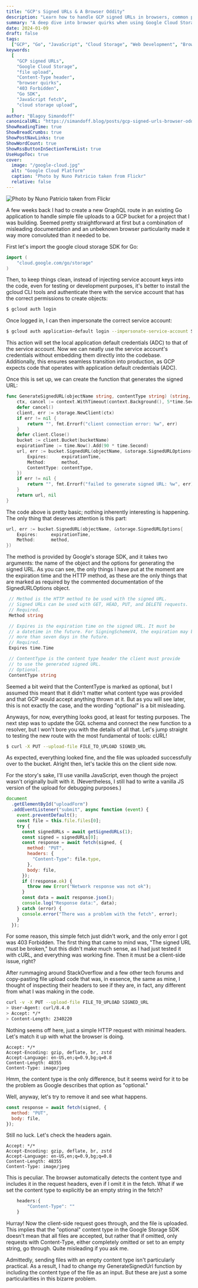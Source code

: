 ```yaml
---
title: "GCP's Signed URLs & A Browser Oddity"
description: "Learn how to handle GCP signed URLs in browsers, common pitfalls with Content-Type headers, and a solution to the 403 Forbidden error when uploading files to Google Cloud Storage."
summary: "A deep dive into browser quirks when using Google Cloud Storage signed URLs, and how to handle Content-Type headers properly for successful file uploads."
date: 2024-01-09
draft: false
tags:
  ["GCP", "Go", "JavaScript", "Cloud Storage", "Web Development", "Browser API"]
keywords:
  [
    "GCP signed URLs",
    "Google Cloud Storage",
    "file upload",
    "Content-Type header",
    "browser quirks",
    "403 Forbidden",
    "Go SDK",
    "JavaScript fetch",
    "cloud storage upload",
  ]
author: "Blagoy Simandoff"
canonicalURL: "https://simandoff.blog/posts/gcp-signed-urls-browser-oddity/"
ShowReadingTime: true
ShowBreadCrumbs: true
ShowPostNavLinks: true
ShowWordCount: true
ShowRssButtonInSectionTermList: true
UseHugoToc: true
cover:
  image: "/google-cloud.jpg"
  alt: "Google Cloud Platform"
  caption: "Photo by Nuno Patricio taken from Flickr"
  relative: false
---
```


![Photo by Nuno Patricio taken from Flickr](/google-cloud.jpg)

A few weeks back I had to create a new GraphQL route in an existing Go application to handle simple file uploads to a GCP bucket for a project that I was building. Seemed pretty straightforward at first but a combination of misleading documentation and an unbeknown browser particularity made it way more convoluted than it needed to be.

First let's import the google cloud storage SDK for Go:

```go
import (
    "cloud.google.com/go/storage"
)
```

Then, to keep things clean, instead of injecting service account keys into the code, even for testing or development purposes, it's better to install the gcloud CLI tools and authenticate there with the service account that has the correct permissions to create objects:

```bash
$ gcloud auth login
```

Once logged in, I can then impersonate the correct service account:

```bash
$ gcloud auth application-default login --impersonate-service-account SERVICE_ACCT_EMAIL
```

This action will set the local application default credentials (ADC) to that of the service account. Now we can neatly use the service account's credentials without embedding them directly into the codebase. Additionally, this ensures seamless transition into production, as GCP expects code that operates with application default credentials (ADC).

Once this is set up, we can create the function that generates the signed URL:

```go
func GenerateSignedURL(objectName string, contentType string) (string, error) {
    ctx, cancel := context.WithTimeout(context.Background(), 5*time.Second)
    defer cancel()
    client, err := storage.NewClient(ctx)
    if err != nil {
        return "", fmt.Errorf("client connection error: %w", err)
    }
    defer client.Close()
    bucket := client.Bucket(bucketName)
    expirationTime := time.Now().Add(90 * time.Second)
    url, err := bucket.SignedURL(objectName, &storage.SignedURLOptions{
        Expires:     expirationTime,
        Method:      method,
        ContentType: contentType,
    })
    if err != nil {
        return "", fmt.Errorf("failed to generate signed URL: %w", err)
    }
    return url, nil
}
```

The code above is pretty basic; nothing inherently interesting is happening. The only thing that deserves attention is this part:

```go
url, err := bucket.SignedURL(objectName, &storage.SignedURLOptions{
    Expires:     expirationTime,
    Method:      method,
})
```

The method is provided by Google's storage SDK, and it takes two arguments: the name of the object and the options for generating the signed URL. As you can see, the only things I have put at the moment are the expiration time and the HTTP method, as these are the only things that are marked as required by the commented documentation of the SignedURLOptions object.

```go
 // Method is the HTTP method to be used with the signed URL.
 // Signed URLs can be used with GET, HEAD, PUT, and DELETE requests.
 // Required.
 Method string

 // Expires is the expiration time on the signed URL. It must be
 // a datetime in the future. For SigningSchemeV4, the expiration may be no
 // more than seven days in the future.
 // Required.
 Expires time.Time

 // ContentType is the content type header the client must provide
 // to use the generated signed URL.
 // Optional.
 ContentType string
```

Seemed a bit weird that the ContentType is marked as optional, but I assumed this meant that it didn't matter what content type was provided and that GCP would accept anything thrown at it. But as you will see later, this is not exactly the case, and the wording "optional" is a bit misleading.

Anyways, for now, everything looks good, at least for testing purposes. The next step was to update the GQL schema and connect the new function to a resolver, but I won't bore you with the details of all that. Let's jump straight to testing the new route with the most fundamental of tools: cURL!

```bash
$ curl -X PUT --upload-file FILE_TO_UPLOAD SIGNED_URL
```

As expected, everything looked fine, and the file was uploaded successfully over to the bucket. Alright then, let's tackle this on the client side now.

For the story's sake, I'll use vanilla JavaScript, even though the project wasn't originally built with it. (Nevertheless, I still had to write a vanilla JS version of the upload for debugging purposes.)

```javascript
document
  .getElementById("uploadForm")
  .addEventListener("submit", async function (event) {
    event.preventDefault();
    const file = this.file.files[0];
    try {
      const signedURLs = await getSignedURLs(1);
      const signed = signedURLs[0];
      const response = await fetch(signed, {
        method: "PUT",
        headers: {
          "Content-Type": file.type,
        },
        body: file,
      });
      if (!response.ok) {
        throw new Error("Network response was not ok");
      }
      const data = await response.json();
      console.log("Response data:", data);
    } catch (error) {
      console.error("There was a problem with the fetch", error);
    }
  });
```

For some reason, this simple fetch just didn't work, and the only error I got was 403 Forbidden. The first thing that came to mind was, "The signed URL must be broken," but this didn't make much sense, as I had just tested it with cURL, and everything was working fine. Then it must be a client-side issue, right?

After rummaging around StackOverflow and a few other tech forums and copy-pasting file upload code that was, in essence, the same as mine, I thought of inspecting their headers to see if they are, in fact, any different from what I was making in the code.

```bash
curl -v -X PUT --upload-file FILE_TO_UPLOAD SIGNED_URL
> User-Agent: curl/8.4.0
> Accept: */*
> Content-Length: 2340220
```

Nothing seems off here, just a simple HTTP request with minimal headers. Let's match it up with what the browser is doing.

```
Accept: */*
Accept-Encoding: gzip, deflate, br, zstd
Accept-Language: en-US,en;q=0.9,bg;q=0.8
Content-Length: 48355
Content-Type: image/jpeg
```

Hmm, the content type is the only difference, but it seems weird for it to be the problem as Google describes that option as "optional."

Well, anyway, let's try to remove it and see what happens.

```javascript
const response = await fetch(signed, {
  method: "PUT",
  body: file,
});
```

Still no luck. Let's check the headers again.

```
Accept: */*
Accept-Encoding: gzip, deflate, br, zstd
Accept-Language: en-US,en;q=0.9,bg;q=0.8
Content-Length: 48355
Content-Type: image/jpeg
```

This is peculiar. The browser automatically detects the content type and includes it in the request headers, even if I omit it in the fetch. What if we set the content type to explicitly be an empty string in the fetch?

```javascript
    headers:{
        "Content-Type": ""
    }
```

Hurray! Now the client-side request goes through, and the file is uploaded. This implies that the "optional" content type in the Google Storage SDK doesn't mean that all files are accepted, but rather that if omitted, only requests with Content-Type, either completely omitted or set to an empty string, go through. Quite misleading if you ask me.

Admittedly, sending files with an empty content type isn't particularly practical. As a result, I had to change my GenerateSignedUrl function by including the content type of the file as an input. But these are just a some particularities in this bizarre problem.
